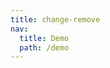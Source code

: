 ```yaml
---
title: change-remove
nav:
  title: Demo
  path: /demo
---
```


<code src="../examples/change-remove.tsx"></code>
